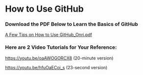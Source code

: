# How to Use GitHub
### Download the PDF Below to Learn the Basics of GitHub
[A Few Tips on How to Use GitHub_Onri.pdf](https://github.com/OJB-Quantum/CUDA-Quantum/files/11888330/A.Few.Tips.on.How.to.Use.GitHub_Onri.pdf)

### Here are 2 Video Tutorials for Your Reference:
https://youtu.be/oaAWOGORCX8 (20-minute version)

https://youtu.be/hfuOaECoi_s (23-second version)
